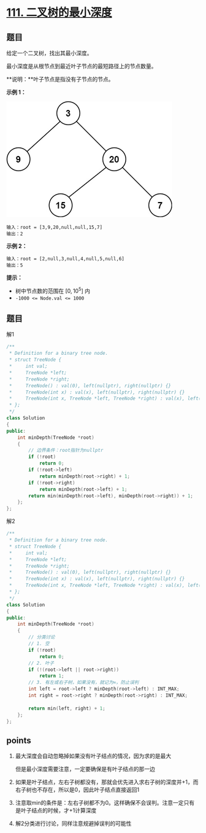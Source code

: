 # [111. 二叉树的最小深度](https://leetcode.cn/problems/minimum-depth-of-binary-tree/)



## 题目

给定一个二叉树，找出其最小深度。

最小深度是从根节点到最近叶子节点的最短路径上的节点数量。

**说明：**叶子节点是指没有子节点的节点。

 

**示例 1：**

![img](./assets/ex_depth.jpg)

```
输入：root = [3,9,20,null,null,15,7]
输出：2
```

**示例 2：**

```
输入：root = [2,null,3,null,4,null,5,null,6]
输出：5
```

 

**提示：**

- 树中节点数的范围在 $[0, 10^5]$ 内
- `-1000 <= Node.val <= 1000`



## 题目

解1

```cpp
/**
 * Definition for a binary tree node.
 * struct TreeNode {
 *     int val;
 *     TreeNode *left;
 *     TreeNode *right;
 *     TreeNode() : val(0), left(nullptr), right(nullptr) {}
 *     TreeNode(int x) : val(x), left(nullptr), right(nullptr) {}
 *     TreeNode(int x, TreeNode *left, TreeNode *right) : val(x), left(left), right(right) {}
 * };
 */
class Solution
{
public:
    int minDepth(TreeNode *root)
    {
        // 边界条件：root指针为nullptr
        if (!root)
            return 0;
        if (!root->left)
            return minDepth(root->right) + 1;
        if (!root->right)
            return minDepth(root->left) + 1;
        return min(minDepth(root->left), minDepth(root->right)) + 1;
    };
};
```



解2

```cpp
/**
 * Definition for a binary tree node.
 * struct TreeNode {
 *     int val;
 *     TreeNode *left;
 *     TreeNode *right;
 *     TreeNode() : val(0), left(nullptr), right(nullptr) {}
 *     TreeNode(int x) : val(x), left(nullptr), right(nullptr) {}
 *     TreeNode(int x, TreeNode *left, TreeNode *right) : val(x), left(left), right(right) {}
 * };
 */
class Solution
{
public:
    int minDepth(TreeNode *root)
    {
        // 分类讨论
        // 1. 空
        if (!root)
            return 0;
        // 2. 叶子
        if (!(root->left || root->right))
            return 1;
        // 3. 有左或右子树，如果没有，就记为∞，防止误判
        int left = root->left ? minDepth(root->left) : INT_MAX;
        int right = root->right ? minDepth(root->right) : INT_MAX;

        return min(left, right) + 1;
    };
};
```





## points

1. 最大深度会自动忽略掉如果没有叶子结点的情况，因为求的是最大

   但是最小深度需要注意，一定要确保是有叶子结点的那一边

2. 如果是叶子结点，左右子树都没有，那就会优先进入求右子树的深度并+1，而右子树也不存在，所以是0，因此叶子结点直接返回1

3. 注意取min的条件是：左右子树都不为0。这样确保不会误判。注意一定只有是叶子结点的时候，才+1计算深度

4. 解2分类进行讨论，同样注意规避掉误判的可能性